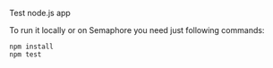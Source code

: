 Test node.js app


To run it locally or on Semaphore you need just following commands:

```console
npm install
npm test
```
